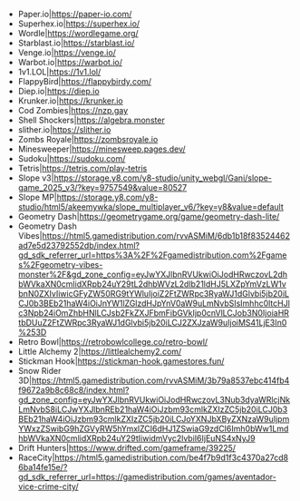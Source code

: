 - Paper.io|https://paper-io.com/
- Superhex.io|https://superhex.io/
- Wordle|https://wordlegame.org/
- Starblast.io|https://starblast.io/
- Venge.io|https://venge.io/
- Warbot.io|https://warbot.io/
- 1v1.LOL|https://1v1.lol/
- FlappyBird|https://flappybirdy.com/ 
- Diep.io|https://diep.io
- Krunker.io|https://krunker.io
- Cod Zombies|https://nzp.gay
- Shell Shockers|https://algebra.monster
- slither.io|https://slither.io
- Zombs Royale|https://zombsroyale.io
- Minesweeper|https://minesweep.pages.dev/
- Sudoku|https://sudoku.com/
- Tetris|https://tetris.com/play-tetris
- Slope v3|https://storage.y8.com/y8-studio/unity_webgl/Gani/slope-game_2025_v3/?key=9757549&value=80527
- Slope MP|https://storage.y8.com/y8-studio/html5/akeemywka/slope_multiplayer_v6/?key=y8&value=default
- Geometry Dash|https://geometrygame.org/game/geometry-dash-lite/
- Geometry Dash Vibes|https://html5.gamedistribution.com/rvvASMiM/6db1b18f83524462ad7e5d23792552db/index.html?gd_sdk_referrer_url=https%3A%2F%2Fgamedistribution.com%2Fgames%2Fgeometry-vibes-monster%2F&gd_zone_config=eyJwYXJlbnRVUkwiOiJodHRwczovL2dhbWVkaXN0cmlidXRpb24uY29tL2dhbWVzL2dlb21ldHJ5LXZpYmVzLW1vbnN0ZXIvIiwicGFyZW50RG9tYWluIjoiZ2FtZWRpc3RyaWJ1dGlvbi5jb20iLCJ0b3BEb21haW4iOiJnYW1lZGlzdHJpYnV0aW9uLmNvbSIsImhhc0ltcHJlc3Npb24iOmZhbHNlLCJsb2FkZXJFbmFibGVkIjp0cnVlLCJob3N0IjoiaHRtbDUuZ2FtZWRpc3RyaWJ1dGlvbi5jb20iLCJ2ZXJzaW9uIjoiMS41LjE3In0%253D
- Retro Bowl|https://retrobowlcollege.co/retro-bowl/
- Little Alchemy 2|https://littlealchemy2.com/
- Stickman Hook|https://stickman-hook.gamestores.fun/
- Snow Rider 3D|https://html5.gamedistribution.com/rvvASMiM/3b79a8537ebc414fb4f9672a9b8c68c8/index.html?gd_zone_config=eyJwYXJlbnRVUkwiOiJodHRwczovL3Nub3dyaWRlcjNkLmNvbS8iLCJwYXJlbnREb21haW4iOiJzbm93cmlkZXIzZC5jb20iLCJ0b3BEb21haW4iOiJzbm93cmlkZXIzZC5jb20iLCJoYXNJbXByZXNzaW9uIjpmYWxzZSwibG9hZGVyRW5hYmxlZCI6dHJ1ZSwiaG9zdCI6Imh0bWw1LmdhbWVkaXN0cmlidXRpb24uY29tIiwidmVyc2lvbiI6IjEuNS4xNyJ9
- Drift Hunters|https://www.drifted.com/gameframe/39225/
- RaceCity|https://html5.gamedistribution.com/be4f7b9d1f3c4370a27cd86ba14fe15e/?gd_sdk_referrer_url=https://gamedistribution.com/games/aventador-vice-crime-city/